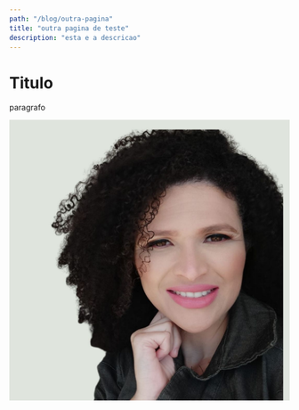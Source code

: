 ```yaml
---
path: "/blog/outra-pagina"
title: "outra pagina de teste"
description: "esta e a descricao"
---
```


# Titulo 

paragrafo

![Minha foto](./img3.jpg)